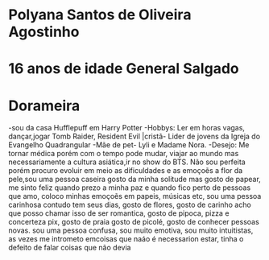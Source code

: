 # Polyana Santos de Oliveira Agostinho
# 16 anos de idade General Salgado
# Dorameira
-sou da casa Hufflepuff em Harry Potter
-Hobbys: Ler em horas vagas, dançar,jogar Tomb Raider, Resident Evil
|cristã- Lider de jovens da Igreja do Evangelho Quadrangular
-Mãe de pet- Lyli e Madame Nora.
-Desejo: Me tornar médica porém com o tempo pode mudar, viajar ao mundo mas necessariamente a cultura asiática,ir no show do BTS.
Não sou perfeita porém procuro evoluir em meio as dificuldades e as emoçoẽs a flor da pele,sou uma pessoa caseira gosto da minha solitude mas gosto de papear, me sinto feliz quando prezo a minha paz e quando fico perto de pessoas que amo, coloco minhas emoçoẽs em papeis, músicas etc, sou uma pessoa carinhosa contudo tem seus dias, gosto de flores, gosto de carinho acho que posso chamar isso de ser romantica, gosto de pipoca, pizza e concerteza pix, gosto de praia gosto de picolé, gosto de conhecer pessoas novas.
sou uma pessoa confusa, sou muito emotiva, sou muito intuitistas, as vezes me intrometo emcoisas que naáo é necessarion estar, tinha o defeito de falar coisas que não devia
